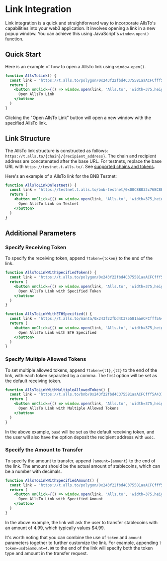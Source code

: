 # Link Integration

Link integration is a quick and straightforward way to incorporate AllsTo's capabilities into your web3 application. It involves opening a link in a new popup window. You can achieve this using JavaScript's `window.open()` function.

## Quick Start

Here is an example of how to open a AllsTo link using `window.open()`. 

```jsx live
function AllsToLink() {
  const link = 'https://t.alls.to/polygon/0x243f22fbd4C375581aaACFCfff5A43793eb8A74d'
  return (
    <button onClick={() => window.open(link, 'Alls.to', 'width=375,height=640')}>
      Open AllsTo Link
    </button>
  )
}
```

Clicking the "Open AllsTo Link" button will open a new window with the specified AllsTo link.

## Link Structure

The AllsTo link structure is constructed as follows: `https://t.alls.to/{chain}/{recipient_address}`. The chain and recipient address are concatenated after the base URL. For testnets, replace the base URL with `https://testnet.t.alls.to/`. See [supported chains and tokens](supported).

Here's an example of a AllsTo link for the BNB Testnet:

```jsx live
function AllsToLinkOnTestnet() {
  const link = 'https://testnet.t.alls.to/bnb-testnet/0x00C8B032c76BC8E669ce43b2bA03705Fd52A8edE'
  return (
    <button onClick={() => window.open(link, 'Alls.to', 'width=375,height=640')}>
      Open AllsTo Link on Testnet
    </button>
  )
}
```

## Additional Parameters

### Specify Receiving Token
To specify the receiving token, append `?token={token}` to the end of the link. 

```jsx live
function AllsToLinkWithSpecifiedToken() {
  const link = 'https://t.alls.to/polygon/0x243f22fbd4C375581aaACFCfff5A43793eb8A74d?token=usdt'
  return (
    <button onClick={() => window.open(link, 'Alls.to', 'width=375,height=640')}>
      Open AllsTo Link with Specified Token
    </button>
  )
}
```

```jsx live
function AllsToLinkWithETHSpecified() {
  const link = 'https://t.alls.to/manta/0x243f22fbd4C375581aaACFCfff5A43793eb8A74d?token=eth'
  return (
    <button onClick={() => window.open(link, 'Alls.to', 'width=375,height=640')}>
      Open AllsTo Link with ETH Specified
    </button>
  )
}
```

### Specify Multiple Allowed Tokens
To set multiple allowed tokens, append `?token={t1},{t2}` to the end of the link, with each token separated by a comma. The first option will be set as the default receiving token.

```jsx live
function AllsToLinkWithMultipleAllowedToken() {
  const link = 'https://t.alls.to/bnb/0x243f22fbd4C375581aaACFCfff5A43793eb8A74d?token=busd,usdc'
  return (
    <button onClick={() => window.open(link, 'Alls.to', 'width=375,height=640')}>
      Open AllsTo Link with Multiple Allowed Tokens
    </button>
  )
}
```

In the above example, `busd` will be set as the default receiving token, and the user will also have the option deposit the recipient address with `usdc`.

### Specify the Amount to Transfer
To specify the amount to transfer, append `?amount={amount}` to the end of the link. The amount should be the actual amount of stablecoins, which can be a number with decimals. 

```jsx live
function AllsToLinkWithSpecifiedAmount() {
  const link = 'https://t.alls.to/polygon/0x243f22fbd4C375581aaACFCfff5A43793eb8A74d?amount=4.99'
  return (
    <button onClick={() => window.open(link, 'Alls.to', 'width=375,height=640')}>
      Open AllsTo Link with Specified Amount
    </button>
  )
}
```

In the above example, the link will ask the user to transfer stablecoins with an amount of 4.99, which typically values $4.99.

It's worth noting that you can combine the use of `token` and `amount` parameters together to further customize the link. For example, appending `?token=usdt&amount=4.99` to the end of the link will specify both the token type and amount in the transfer request.
